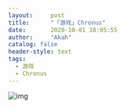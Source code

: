 ```yaml
---
layout:     post
title:      "「游戏」Chronus"
date:       2020-10-01 18:05:55
author:     "Akah"
catalog: false
header-style: text
tags:
  - 游戏
  - Chronus
---
```


![img](/img/game/chronus/chronus_1)

